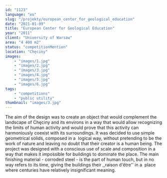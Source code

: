 ```yaml
---
id: "1123"
language: "en"
slug: "/projekty/european_center_for_geological_education"
date: "2021-01-09"
title: "European Center for Geological Education"
year: "2011"
client: "University of Warsaw"
area: "4 400 m2"
status: "competitionMention"
location: "Chęciny"
images: 
    - "images/1.jpg"
    - "images/2.jpg"
    - "images/3.jpg"
    - "images/4.jpg"    
    - "images/5.jpg"    
    - "images/6.jpg"    
tags: 
    - "competitions"
    - "public utility"
thumbnail: "images/3.jpg"
---
```

The aim of the design was to create an object that would complement the landscape of Chęciny and its environs in a&nbsp;way that would allow recognizing the limits of human activity and would prove that this activity can harmoniously coexist with its surroundings. It was decided to use simple geometrical solids, composed in a&nbsp;
logical way, without pretending to be the work of nature and leaving no doubt that their creator is a&nbsp;human being. The project was designed with a&nbsp;conscious use of scale and composition in a&nbsp;
way that makes it impossible for buildings to dominate the place. The main finishing material - corroded steel - is the part of human touch, but in no way refers to its time, giving the buildings their ,,raison d'être'' in a&nbsp;
place where centuries have relatively insignificant meaning.

